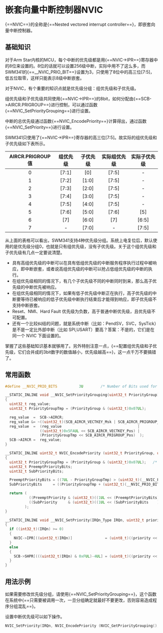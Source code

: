 # 嵌套向量中断控制器NVIC

{==NVIC==}的全称是{==Nested vectored interrupt controller==}，即嵌套向量中断控制器。

## 基础知识

对于Arm Star内核的MCU，每个中断的优先级都是用{==NVIC->IPR==}寄存器中的8位来设置的。8位的话就可以设置256级中断，实际中用不了这么多，而SWM341的{==__NVIC_PRIO_BIT==}设置为3，只使用了8位中的高三位[7:5]，低五位取零，这样只能表示8级中断嵌套。

对于NVIC，有个重要的知识点就是优先级分组：组优先级和子优先级。

组优先级和子优先级共同使用{==NVIC->IPR==}的8bit，如何分配由{==SCB->AIRCR.PRIGROUP==}进行控制，可以通过函数{==NVIC_SetPriorityGrouping==}进行设置。

中断的总优先级通过函数{==NVIC_EncodePriority==}计算得出，通过函数{==NVIC_SetPriority==}进行设置。

SWM341只使用了{==NVIC->IPR==}寄存器的高三位[7:5]。故实际的组优先级和子优先级如下表所示。

| AIRCR.PRIGROUP值 | 组优先级 | 子优先级 | 实际组优先级 | 实际子优先级 |
| :--------------: | :-----: | :-----: | :--------: | :--------: |
| 0                | [7:1]   | [0]     | [7:5]      | -          |
| 1                | [7:2]   | [1:0]   | [7:5]      | -          |
| 2                | [7:3]   | [2:0]   | [7:5]      | -          |
| 3                | [7:4]   | [3:0]   | [7:5]      | -          |
| 4                | [7:5]   | [4:0]   | [7:5]      | -          |
| 5                | [7:6]   | [5:0]   | [7:6]      | [5]        |
| 6                | [7]     | [6:0]   | [7]        | [6:5]      |
| 7                | -       | [7:0]   | -          | [7:5]      |

从上面的表格可以看出，SWM341支持4种优先级分组。系统上电复位后，默认使用的是优先级分组0，也就是只有组优先级，没有子优先级。关于这个组优先级和子优先级有几点一定要说清楚。
- 具有高组优先级的中断可以在具有低组优先级的中断服务程序执行过程中被响应，即中断嵌套，或者说高组优先级的中断可以抢占低组优先级的中断的执行。
- 在组优先级相同的情况下，有几个子优先级不同的中断同时到来，那么高子优先级的中断优先被响应。
- 在组优先级相同的情况下，如果有低子优先级中断正在执行，高子优先级的中断要等待已被响应的低子优先级中断执行结束后才能得到响应，即子优先级不支持中断嵌套。
- Reset、NMI、Hard Fault 优先级为负数，高于普通中断优先级，且优先级不可配置。
- 还有一个比较纠结的问题，就是系统中断（比如：PendSV，SVC，SysTick）是不是一定比外部中断（比如 SPI,USART）要高？答案：不是的，它们是在同一个 NVIC 下面设置的。

掌握了这些基础知识基本就够用了。另外特别注意一点，{==配置组优先级和子优先级，它们合并成的3bit数字的数值越小，优先级越高==}，这一点千万不要搞错了。

## 常用函数

```c title="SWM341.c" linenums="1" hl_lines="1"
#define __NVIC_PRIO_BITS          3U        /* Number of Bits used for Priority Levels */
```

```c title="core_star.h" linenums="1" hl_lines="4"
__STATIC_INLINE void __NVIC_SetPriorityGrouping(uint32_t PriorityGroup)
{
  uint32_t reg_value;
  uint32_t PriorityGroupTmp = (PriorityGroup & (uint32_t)0x07UL);             /* only values 0..7 are used          */

  reg_value  =  SCB->AIRCR;                                                   /* read old register configuration    */
  reg_value &= ~((uint32_t)(SCB_AIRCR_VECTKEY_Msk | SCB_AIRCR_PRIGROUP_Msk)); /* clear bits to change               */
  reg_value  =  (reg_value                                   |
                ((uint32_t)0x5FAUL << SCB_AIRCR_VECTKEY_Pos) |
                (PriorityGroupTmp << SCB_AIRCR_PRIGROUP_Pos)  );              /* Insert write key and priority group */
  SCB->AIRCR =  reg_value;
}

__STATIC_INLINE uint32_t NVIC_EncodePriority (uint32_t PriorityGroup, uint32_t PreemptPriority, uint32_t SubPriority)
{
  uint32_t PriorityGroupTmp = (PriorityGroup & (uint32_t)0x07UL);   /* only values 0..7 are used          */
  uint32_t PreemptPriorityBits;
  uint32_t SubPriorityBits;

  PreemptPriorityBits = ((7UL - PriorityGroupTmp) > (uint32_t)(__NVIC_PRIO_BITS)) ? (uint32_t)(__NVIC_PRIO_BITS) : (uint32_t)(7UL - PriorityGroupTmp);
  SubPriorityBits     = ((PriorityGroupTmp + (uint32_t)(__NVIC_PRIO_BITS)) < (uint32_t)7UL) ? (uint32_t)0UL : (uint32_t)((PriorityGroupTmp - 7UL) + (uint32_t)(__NVIC_PRIO_BITS));

  return (
           ((PreemptPriority & (uint32_t)((1UL << (PreemptPriorityBits)) - 1UL)) << SubPriorityBits) |
           ((SubPriority     & (uint32_t)((1UL << (SubPriorityBits    )) - 1UL)))
         );
}

__STATIC_INLINE void __NVIC_SetPriority(IRQn_Type IRQn, uint32_t priority)
{
  if ((int32_t)(IRQn) >= 0)
  {
    NVIC->IPR[((uint32_t)IRQn)]               = (uint8_t)((priority << (8U - __NVIC_PRIO_BITS)) & (uint32_t)0xFFUL);
  }
  else
  {
    SCB->SHPR[(((uint32_t)IRQn) & 0xFUL)-4UL] = (uint8_t)((priority << (8U - __NVIC_PRIO_BITS)) & (uint32_t)0xFFUL);
  }
}
```

## 用法示例

如果需要修改优先级分组，请使用{==NVIC_SetPriorityGrouping==}，这个函数在系统中{==只需要被调用一次，一旦分组确定就最好不要更改，否则容易造成程序分组混乱==}。

设置中断优先级可以如下操作。

```c title="test.c" linenums="1"
NVIC_SetPriority(IRQn, NVIC_EncodePriority (NVIC_GetPriorityGrouping(), PreemptPriority, SubPriority));
```
